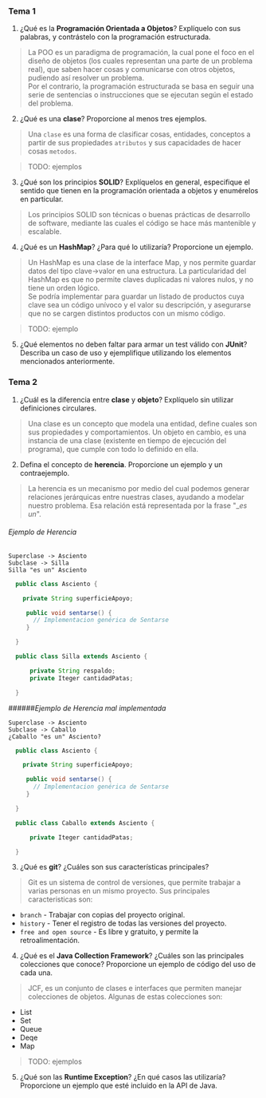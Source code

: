### Tema 1

1) ¿Qué es la **Programación Orientada a Objetos**? Explíquelo con sus palabras, y contrástelo con la programación estructurada.

  > La POO es un paradigma de programación, la cual pone el foco en el diseño de objetos (los cuales representan una parte de un problema real), que saben hacer cosas y comunicarse con otros objetos, pudiendo así resolver un problema.  
  > Por el contrario, la programación estructurada se basa en seguir una serie de sentencias o instrucciones que se ejecutan según el estado del problema.

2) ¿Qué es una **clase**? Proporcione al menos tres ejemplos.

  > Una `clase` es una forma de clasificar cosas, entidades, conceptos a partir de sus propiedades `atributos` y sus capacidades de hacer cosas `metodos`.

  > TODO: ejemplos

3) ¿Qué son los principios **SOLID**? Explíquelos en general, especifique el sentido que tienen en la programación orientada a objetos y enumérelos en particular.

  > Los principios SOLID son técnicas o buenas prácticas de desarrollo de software, mediante las cuales el código se hace más mantenible y escalable.

4) ¿Qué es un **HashMap**? ¿Para qué lo utilizaría? Proporcione un ejemplo.

  > Un HashMap es una clase de la interface Map, y nos permite guardar datos del tipo clave->valor en una estructura. La particularidad del HashMap es que no permite claves duplicadas ni valores nulos, y no tiene un orden lógico.  
  > Se podría implementar para guardar un listado de productos cuya clave sea un código unívoco y el valor su descripción, y asegurarse que no se cargen distintos productos con un mismo código.

  > TODO: ejemplo

5) ¿Qué elementos no deben faltar para armar un test válido con **JUnit**? Describa un caso de uso y ejemplifique utilizando los elementos mencionados anteriormente.

### Tema 2

1) ¿Cuál es la diferencia entre **clase** y **objeto**? Explíquelo sin utilizar definiciones circulares.

  > Una clase es un concepto que modela una entidad, define cuales son sus propiedades y comportamientos. Un objeto en cambio, es una instancia de una clase (existente en tiempo de ejecución del programa), que cumple con todo lo definido en ella.

2) Defina el concepto de **herencia**. Proporcione un ejemplo y un contraejemplo.

  > La herencia es un mecanismo por medio del cual podemos generar relaciones jerárquicas entre nuestras clases, ayudando a modelar nuestro problema. Esa relación está representada por la frase "__es un_".  


  ###### _Ejemplo de Herencia_

    Superclase -> Asciento  
    Subclase -> Silla  
    Silla "es un" Asciento

```java  
  public class Asciento {

    private String superficieApoyo;

     public void sentarse() {
       // Implementacion genérica de Sentarse
     }

  }

  public class Silla extends Asciento {

      private String respaldo;
      private Iteger cantidadPatas;

  }
```

  ######_Ejemplo de Herencia mal implementada_

    Superclase -> Asciento  
    Subclase -> Caballo  
    ¿Caballo "es un" Asciento?

```java
  public class Asciento {

    private String superficieApoyo;

     public void sentarse() {
       // Implementacion genérica de Sentarse
     }

  }

  public class Caballo extends Asciento {

      private Iteger cantidadPatas;

  }
```


3) ¿Qué es **git**? ¿Cuáles son sus características principales?

  > Git es un sistema de control de versiones, que permite trabajar a varias personas en un mismo proyecto.
  Sus principales caracteristicas son:
  * `branch` - Trabajar con copias del proyecto original.
  * `history` - Tener el registro de todas las versiones del proyecto.
  * `free and open source` - Es libre y gratuito, y permite la retroalimentación.

4) ¿Qué es el **Java Collection Framework**? ¿Cuáles son las principales colecciones que conoce? Proporcione un ejemplo de código del uso de cada una.

 > JCF, es un conjunto de clases e interfaces que permiten manejar colecciones de objetos. Algunas de estas colecciones son:
   * List
   * Set
   * Queue
   * Deqe
   * Map

  > TODO: ejemplos

5) ¿Qué son las **Runtime Exception**? ¿En qué casos las utilizaría? Proporcione un ejemplo que esté incluido en la API de Java.
